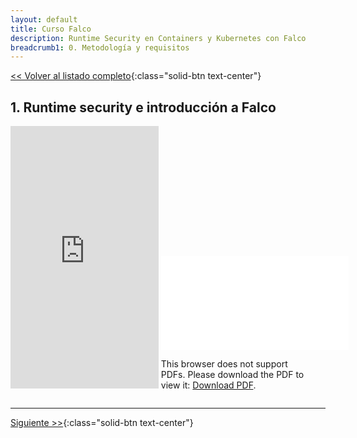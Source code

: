 ```yaml
---
layout: default
title: Curso Falco
description: Runtime Security en Containers y Kubernetes con Falco
breadcrumb1: 0. Metodología y requisitos
---
```

[<< Volver al listado completo](../){:class="solid-btn text-center"}

## 1. Runtime security e introducción a Falco

<div style="display:inline-block; width:47%;"
     class="embed-responsive embed-responsive-4by3">
    <iframe width="100%" height="420" src="https://www.youtube.com/embed/lFOeryn_g7I" title="YouTube video player" frameborder="0" allow="accelerometer; autoplay; clipboard-write; encrypted-media; gyroscope; picture-in-picture" allowfullscreen></iframe>
</div>
<div style="display:inline-block; width:47%;"
     class="embed-responsive embed-responsive-4by3">
    <object data="./1.pdf" type="application/pdf" width="520px" height="420px" style="">
        <embed src="./1.pdf">
            <p>This browser does not support PDFs. Please download the PDF to view it: <a href="./1.pdf">Download PDF</a>.</p>
        </embed>
    </object>
</div>

---
[Siguiente >>](2.1.md){:class="solid-btn text-center"}
